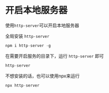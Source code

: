 # 开启本地服务器

使用`http-server`可以开启本地服务器

全局安装 `http-server`

```js
npm i http-server -g
```

在需要开启服务的目录下，运行 `http-server` 即可

```js
http-server
```

不想安装的话，也可以使用npx来运行

```js
npx http-server
```